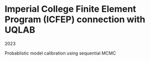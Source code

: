 # Imperial College Finite Element Program (ICFEP) connection with UQLAB

2023 

Probablistic model calibration using sequential MCMC 
